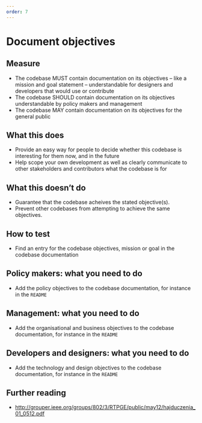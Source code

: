 ```yaml
---
order: 7
---
```


# Document objectives

## Measure

* The codebase MUST contain documentation on its objectives – like a mission and goal statement – understandable for designers and developers that would use or contribute
* The codebase SHOULD contain documentation on its objectives understandable by policy makers and management
* The codebase MAY contain documentation on its objectives for the general public

## What this does

* Provide an easy way for people to decide whether this codebase is interesting for them now, and in the future
* Help scope your own development as well as clearly communicate to other stakeholders and contributors what the codebase is for

## What this doesn’t do

* Guarantee that the codebase acheives the stated objective(s).
* Prevent other codebases from attempting to achieve the same objectives.

## How to test

* Find an entry for the codebase objectives, mission or goal in the codebase documentation

## Policy makers: what you need to do

* Add the policy objectives to the codebase documentation, for instance in the `README`

## Management: what you need to do

* Add the organisational and business objectives to the codebase documentation, for instance in the `README`

## Developers and designers: what you need to do

* Add the technology and design objectives to the codebase documentation, for instance in the `README`

## Further reading

* http://grouper.ieee.org/groups/802/3/RTPGE/public/may12/hajduczenia_01_0512.pdf

